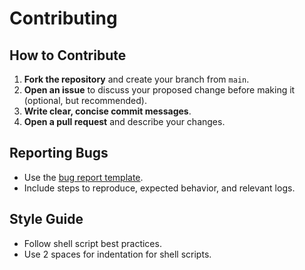 # Contributing

## How to Contribute

1. **Fork the repository** and create your branch from `main`.
2. **Open an issue** to discuss your proposed change before making it (optional, but recommended).
3. **Write clear, concise commit messages**.
4. **Open a pull request** and describe your changes.

## Reporting Bugs

- Use the [bug report template](https://github.com/thimslugga/dns-filter-lists/issues/new?template=bug_report.md).
- Include steps to reproduce, expected behavior, and relevant logs.

## Style Guide

- Follow shell script best practices.
- Use 2 spaces for indentation for shell scripts.
